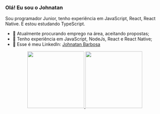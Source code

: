 ### Olá! Eu sou o Johnatan 

<p> Sou programador Junior, tenho experiência em JavaScript, React, React Native. E estou estudando TypeScript.</a>

- 🔭 Atualmente procurando emprego na área, aceitando propostas;
- 🚀 Tenho experiência em JavaScript, NodeJs, React e React Native;
- 📲 Esse é meu LinkedIn: <a href="https://www.linkedin.com/in/johnatan-barbosa-de-brito-7845631ab/"> Johnatan Barbosa</a>

<div align="center">
  <a href="https://github.com/JohnatanBarbosa">
  <img height="180em" src="https://github-readme-stats.vercel.app/api?username=JohnatanBarbosa&show_icons=true&theme=dark&include_all_commits=true&count_private=true"/>
  <img height="180em" src="https://github-readme-stats.vercel.app/api/top-langs/?username=JohnatanBarbosa&layout=compact&langs_count=7&theme=dark"/>
</div>

